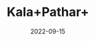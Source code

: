 ---
title: 'Kala+Pathar+'
date: '2022-09-15' 
metatag: '' 
inventory: '0' 
draft: false 
# meta description 
shortDescripton: ''
description: 'stone'
longdescription: ''
featured: True
# product Price
price: '60.0'
# Product Short Description
shortDescription: ''
productID: '7B5126A0-5A24-ED11-9968-005056B3A416'
type: 'products'
category: 'stone' 
thumnailproduct: 'https://aminsaddiquidawakhana.eralive.net/images/products/7B5126A0-5A24-ED11-9968-005056B3A4161.png' 
images:
  - image: 'images/products/7B5126A0-5A24-ED11-9968-005056B3A4161.png'  
Variants:
---